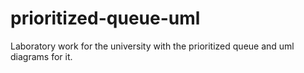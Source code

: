 # prioritized-queue-uml
Laboratory work for the university with the prioritized queue and uml diagrams for it.
